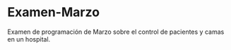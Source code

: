 # Examen-Marzo

Examen de programación de Marzo sobre el control de pacientes y camas en un hospital.
